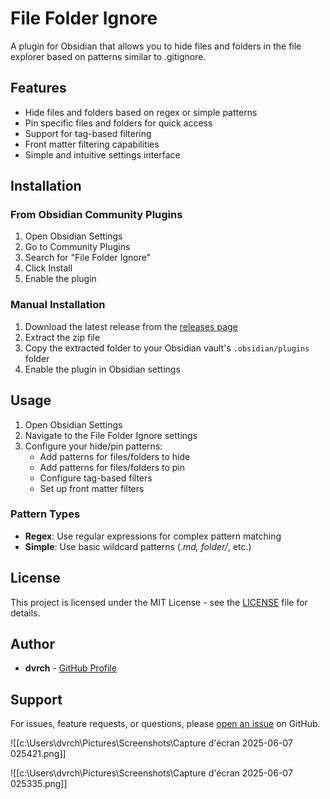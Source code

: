 # File Folder Ignore

A plugin for Obsidian that allows you to hide files and folders in the file explorer based on patterns similar to .gitignore.

## Features

- Hide files and folders based on regex or simple patterns
- Pin specific files and folders for quick access
- Support for tag-based filtering
- Front matter filtering capabilities
- Simple and intuitive settings interface

## Installation

### From Obsidian Community Plugins

1. Open Obsidian Settings
2. Go to Community Plugins
3. Search for "File Folder Ignore"
4. Click Install
5. Enable the plugin

### Manual Installation

1. Download the latest release from the [releases page](https://github.com/dvrch/file_folder_dvrch/releases)
2. Extract the zip file
3. Copy the extracted folder to your Obsidian vault's `.obsidian/plugins` folder
4. Enable the plugin in Obsidian settings

## Usage

1. Open Obsidian Settings
2. Navigate to the File Folder Ignore settings
3. Configure your hide/pin patterns:
   - Add patterns for files/folders to hide
   - Add patterns for files/folders to pin
   - Configure tag-based filters
   - Set up front matter filters

### Pattern Types

- **Regex**: Use regular expressions for complex pattern matching
- **Simple**: Use basic wildcard patterns (*.md, folder/*, etc.)

## License

This project is licensed under the MIT License - see the [LICENSE](LICENSE) file for details.

## Author

- **dvrch** - [GitHub Profile](https://github.com/dvrch)

## Support

For issues, feature requests, or questions, please [open an issue](https://github.com/dvrch/file_folder_dvrch/issues) on GitHub.

![[c:\Users\dvrch\Pictures\Screenshots\Capture d'écran 2025-06-07 025421.png]]

![[c:\Users\dvrch\Pictures\Screenshots\Capture d'écran 2025-06-07 025335.png]]